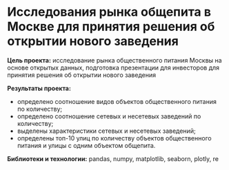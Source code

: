 # Исследования рынка общепита в Москве для принятия решения об открытии нового заведения

**Цель проекта:** исследование рынка общественного питания Москвы на основе открытых данных, подготовка презентации для инвесторов для принятия решения об открытии нового заведения

**Результаты проекта:**
- определено соотношение видов объектов общественного питания по количеству;
- определено соотношение сетевых и несетевых заведений по количеству;
- выделены характеристики сетевых и несетевых заведений;
- определены топ-10 улиц по количеству объектов общественного питания и улицы с одним объектом общепита.

**Библиотеки и технологии:** pandas, numpy, matplotlib, seaborn, plotly, re

